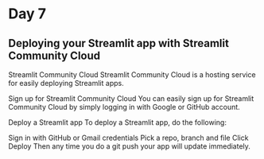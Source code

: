 # Day 7
## Deploying your Streamlit app with Streamlit Community Cloud
Streamlit Community Cloud
Streamlit Community Cloud is a hosting service for easily deploying Streamlit apps.

Sign up for Streamlit Community Cloud
You can easily sign up for Streamlit Community Cloud by simply logging in with Google or GitHub account.

Deploy a Streamlit app
To deploy a Streamlit app, do the following:

Sign in with GitHub or Gmail credentials
Pick a repo, branch and file
Click Deploy
Then any time you do a git push your app will update immediately.
